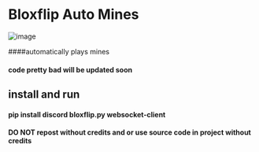 # Bloxflip Auto Mines
![image](https://user-images.githubusercontent.com/98252854/195975731-ce9d5180-bef2-4dd7-b18a-f0741197ce85.png)

####automatically plays mines
#### code pretty bad will be updated soon

## install and run
#### pip install discord bloxflip.py websocket-client

#### DO NOT repost without credits and or use source code in project without credits
